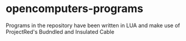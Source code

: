 # opencomputers-programs
Programs in the repository have been written in LUA and make use of ProjectRed's Budndled and Insulated Cable
